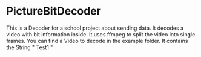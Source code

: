 # PictureBitDecoder

This is a Decoder for a school project about sending data. It decodes a video with bit information inside.
It uses ffmpeg to split the video into single frames.
You can find a Video to decode in the example folder. It contains the String " Test1 "
